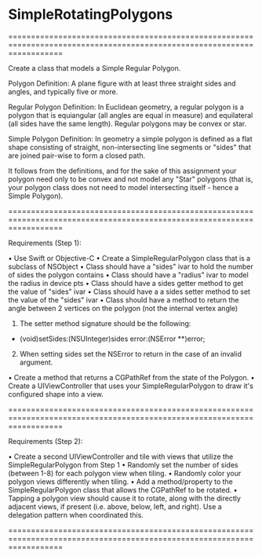 # SimpleRotatingPolygons
========================================================================================================================


Create a class that models a Simple Regular Polygon.

Polygon Definition:
A plane figure with at least three straight sides and angles, and typically five or more.

Regular Polygon Definition:
In Euclidean geometry, a regular polygon is a polygon that is equiangular
(all angles are equal in measure) and equilateral (all sides have the same length).
Regular polygons may be convex or star.

Simple Polygon Definition:
In geometry a simple polygon is defined as a flat shape consisting of straight,
non-intersecting line segments or "sides" that are joined pair-wise to form a closed path.

It follows from the definitions, and for the sake of this assignment your polygon need only
to be convex and not model any "Star" polygons (that is, your polygon class does not need
to model intersecting itself - hence a Simple Polygon).


========================================================================================================================

Requirements (Step 1):

• Use Swift or Objective-C
• Create a SimpleRegularPolygon class that is a subclass of NSObject
• Class should have a "sides" ivar to hold the number of sides the polygon contains
• Class should have a "radius" ivar to model the radius in device pts
• Class should have a sides getter method to get the value of "sides" ivar
• Class should have a a sides setter method to set the value of the "sides" ivar
• Class should have a method to return the angle between 2 vertices on the polygon (not the internal vertex angle)

1. The setter method signature should be the following:
- (void)setSides:(NSUInteger)sides error:(NSError **)error;

2. When setting sides set the NSError to return in the case of an invalid argument.

• Create a method that returns a CGPathRef from the state of the Polygon.
• Create a UIViewController that uses your SimpleRegularPolygon to draw it's configured shape into a view. 



========================================================================================================================

Requirements (Step 2):

• Create a second UIViewController and tile with views that utilize the SimpleRegularPolygon from Step 1
• Randomly set the number of sides (between 1-8) for each polygon view when tiling.
• Randomly color your polygon views differently when tiling.
• Add a method/property to the SimpleRegularPolygon class that allows the CGPathRef to be rotated.
• Tapping a polygon view should cause it to rotate, along with the directly adjacent views, if present (i.e. above, below, left, and right). Use a delegation pattern when coordinated this.


========================================================================================================================




